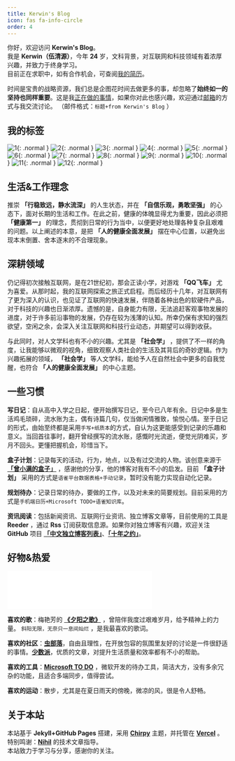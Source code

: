 ```yaml
---
title: Kerwin's Blog
icon: fas fa-info-circle
order: 4
---
```


你好，欢迎访问 **Kerwin's Blog**。  
我是 **Kerwin（伍清源）**，今年 **24** 岁，文科背景，对互联网和科技领域有着浓厚兴趣，并致力于终身学习。  
目前正在求职中，如有合作机会，可查阅[我的简历](/resume.pdf)。  

时间是宝贵的战略资源，我们总是企图花时间去做更多的事，却忽略了**始终如一的坚持也同样重要**。这是我[正在做的事情](/posts/doing)，如果你对此也感兴趣，欢迎通过[邮箱](mailto:Kerwin0766@gmail.com)的方式与我交流讨论。 （邮件格式：`标题+from Kerwin's Blog` ）

## 我的标签

![1](https://img.shields.io/badge/label-%E4%B9%A6%E6%B3%95%E5%88%9D%E7%BA%A7%E5%AD%A6%E8%80%85-brightgreen){: .normal }
![2](https://img.shields.io/badge/label-%E6%91%84%E5%BD%B1%E7%88%B1%E5%A5%BD%E8%80%85-green){: .normal }
![3](https://img.shields.io/badge/label-%E7%BD%91%E7%AB%99%E6%94%B6%E8%97%8F%E5%AE%B6-yellowgreen){: .normal }
![4](https://img.shields.io/badge/label-%E7%8B%AC%E7%AB%8B%E5%8D%9A%E5%AE%A2%E4%BD%9C%E8%80%85-yellow){: .normal }
![5](https://img.shields.io/badge/label-%E4%BB%A3%E7%A0%81%E6%90%AC%E8%BF%90%E5%B7%A5-orange){: .normal }
![6](https://img.shields.io/badge/label-%E6%90%9C%E7%B4%A2%E5%B0%8F%E8%83%BD%E6%89%8B-red){: .normal }
![7](https://img.shields.io/badge/label-%E5%86%B2%E6%B5%AA%E4%B8%80%E7%BA%A7%E8%BF%90%E5%8A%A8%E5%91%98-blue){: .normal }
![8](https://img.shields.io/badge/label-%E6%95%A3%E6%AD%A5%E9%AB%98%E7%BA%A7%E7%8E%A9%E5%AE%B6-success){: .normal }
![9](https://img.shields.io/badge/label-%E8%AF%9D%E9%A2%98%E5%BC%80%E6%8B%93%E8%80%85-important){: .normal }
![10](https://img.shields.io/badge/label-%E6%B5%81%E6%B0%B4%E8%B4%A6%E9%AB%98%E6%89%8B-critical){: .normal }
![11](https://img.shields.io/badge/label-%E7%99%BD%E8%AF%9D%E6%96%87%E5%88%B6%E9%80%A0%E6%9C%BA-informational){: .normal }
![12](https://img.shields.io/badge/label-%E7%BE%8E%E8%80%8C%E4%B8%8D%E8%87%AA%E7%9F%A5%E7%9A%84%E5%9C%A8%E9%80%83%E8%AF%97%E4%BA%BA-blueviolet){: .normal }
  
## 生活&工作理念
推崇 **「行稳致远，静水流深」** 的人生状态，并在 **「自信乐观，勇敢坚强」** 的心态下，面对长期的生活和工作。在此之前，健康的体魄显得尤为重要，因此必须把 **「健康第一」** 的理念，贯彻到日常的行为当中，以便更好地处理各种复杂且艰难的问题。以上阐述的本意，是把 **「人的健康全面发展」** 摆在中心位置，以避免出现本末倒置、舍本逐末的不合理现象。

## 深耕领域
仍记得初次接触互联网，是在21世纪初，那会正读小学，对游戏 **「QQ飞车」** 尤为喜爱。从那时起，我的互联网探索之旅正式启程。而后经历十几年，对互联网有了更为深入的认识，也见证了互联网的快速发展，伴随着各种出色的软硬件产品，对于科技的兴趣也日渐浓厚。遗憾的是，自身能力有限，无法追赶客观事物发展的进度，对于许多前沿事物的发展，仍存在较为浅薄的认知。所幸仍保有求知的强烈欲望，空闲之余，会深入关注互联网和科技行业动态，并期望可以得到收获。  

与此同时，对人文学科也有不小的兴趣。尤其是 **「社会学」** ，提供了不一样的角度，让我能够以微观的视角，细致观察人类社会的生活及其背后的奇妙逻辑。作为兴趣拓展的领域， **「社会学」** 等人文学科，能给予人在自然社会中更多的自我觉醒，也符合 **「人的健康全面发展」** 的中心主题。

## 一些习惯
**写日记**：自从高中入学之日起，便开始撰写日记，至今已八年有余。日记中多是生活鸡毛琐碎，流水账为主，偶有诗篇几句，仅当做闲情雅致，愉悦心情。至于日记的形式，由始至终都是采用`手写+纸质本`的方式，自认为这更能感受到记录的乐趣和意义。当回首往事时，翻开曾经撰写的流水账，感慨时光流逝，便觉光阴难买，岁月不回头。更懂把握机会，珍惜当下。

**盒子计划**：记录每天的活动，行为，地点，以及有过交流的人物。该创意来源于 **[「曾小满的盒子」](https://share-man.com/)** ，感谢他的分享，他的博客对我有不小的启发。目前 **「盒子计划」** 采用的方式是`语雀平台数据表格+手动记录`，暂时没有能力实现自动化记录。

**规划待办**：记录日常的待办，要做的工作，以及对未来的简要规划。目前采用的方式是`手机端日历+Microsoft TODO+语雀知识库`。

**资讯阅读**：包括新闻资讯、互联网行业资讯、独立博客文章等，目前使用的工具是 **Reeder** ，通过 **Rss** 订阅获取信息源。如果你对独立博客有兴趣，欢迎关注 **GitHub** 项目 **[「中文独立博客列表」](https://github.com/timqian/chinese-independent-blogs)**、**[「十年之约」](https://www.foreverblog.cn/)**。

## 好物&热爱  

<iframe frameborder="no" border="0" marginwidth="0" marginheight="0" width=330 height=86 src="//music.163.com/outchain/player?type=2&id=25657602&auto=1&height=66"></iframe>

**喜欢的歌**：梅艳芳的 **[《夕阳之歌》](https://baike.baidu.com/item/%E5%A4%95%E9%98%B3%E4%B9%8B%E6%AD%8C/16183784)** ，曾陪伴我度过艰难岁月，给予精神上的力量。 `斜阳无限，无奈只一息间灿烂` ，是我最喜欢的歌词。  

**喜欢的社区**：**[虫部落](https://www.chongbuluo.com/)**，自由且理性，在开放包容的氛围里友好的讨论是一件很舒适的事情。**[少数派](https://sspai.com/)**，优质的文章，对提升生活质量和效率都有不小的帮助。  

**喜欢的工具**：**[Microsoft TO DO](https://todo.microsoft.com/)** ，微软开发的待办工具，简洁大方，没有多余冗杂的功能，且适合多端同步，值得尝试。  

**喜欢的运动**：散步，尤其是在夏日雨天的傍晚，微凉的风，很是令人舒畅。  

## 关于本站
本站基于 **Jekyll+GitHub Pages** 搭建，采用 **[Chirpy](https://github.com/cotes2020/jekyll-theme-chirpy)** 主题，并托管在 **[Vercel](https://vercel.com/)** 。    
特别鸣谢：**[Nihil](https://nihil.cc/)** 的技术文章指导。  
本站致力于学习与分享，感谢你的关注。

